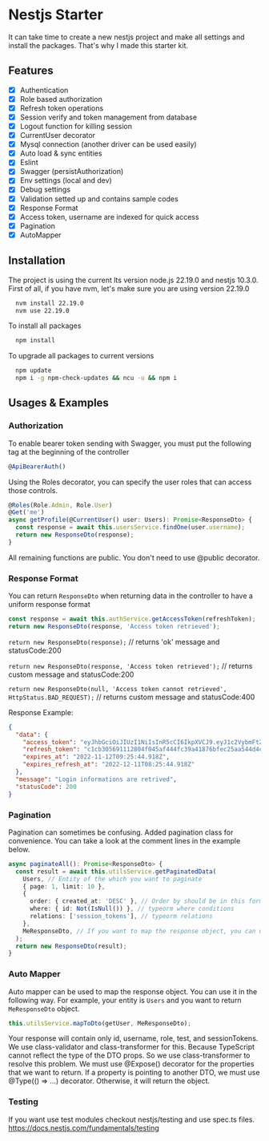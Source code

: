 # Nestjs Starter

It can take time to create a new nestjs project and make all settings and install the packages. That's why I made this
starter kit.

## Features

- [x] Authentication
- [x] Role based authorization
- [x] Refresh token operations
- [x] Session verify and token management from database
- [x] Logout function for killing session
- [x] CurrentUser decorator
- [x] Mysql connection (another driver can be used easily)
- [x] Auto load & sync entities
- [x] Eslint
- [x] Swagger (persistAuthorization)
- [x] Env settings (local and dev)
- [x] Debug settings
- [x] Validation setted up and contains sample codes
- [x] Response Format
- [x] Access token, username are indexed for quick access
- [x] Pagination
- [x] AutoMapper

## Installation

The project is using the current lts version node.js 22.19.0 and nestjs 10.3.0.
First of all, if you have nvm, let's make sure you are using version 22.19.0

```bash
  nvm install 22.19.0
  nvm use 22.19.0
```

To install all packages

```bash
  npm install
```

To upgrade all packages to current versions

```bash
  npm update
  npm i -g npm-check-updates && ncu -u && npm i
```

## Usages & Examples

### Authorization

To enable bearer token sending with Swagger, you must put the following tag at the beginning of the controller

```typescript
@ApiBearerAuth()
```

Using the Roles decorator, you can specify the user roles that can access those controls.

```typescript
@Roles(Role.Admin, Role.User)
@Get('me')
async getProfile(@CurrentUser() user: Users): Promise<ResponseDto> {
  const response = await this.usersService.findOne(user.username);
  return new ResponseDto(response);
}
```

All remaining functions are public. You don't need to use @public decorator.

### Response Format

You can return `ResponseDto` when returning data in the controller to have a uniform response format

```typescript
const response = await this.authService.getAccessToken(refreshToken);
return new ResponseDto(response, 'Access token retrieved');
```

`return new ResponseDto(response);` // returns 'ok' message and statusCode:200

`return new ResponseDto(response, 'Access token retrieved');` // returns custom message and statusCode:200

`return new ResponseDto(null, 'Access token cannot retrieved', HttpStatus.BAD_REQUEST);` // returns custom message and statusCode:400

Response Example:

```json
{
  "data": {
    "access_token": "eyJhbGciOiJIUzI1NiIsInR5cCI6IkpXVCJ9.eyJ1c2VybmFtZSI6InN0cmluZyIsInN1YiI6MSwiY3JlYXRlZEF0IjoiMjAyMi0xMS0xMFQxMDo1MDo1MS41MzBaIiwiaWF0IjoxNjY4MTU1MTQ0LCJleHAiOjE2NjgyNDUxNDR9.Xf6AKBTgx6NPXtP7WsqvUJMYdvpUZ_9zZvTTfZpxJyA",
    "refresh_token": "c1cb305691112804f045af444fc39a41876bfec25aa544d4cb1ab4e94b05693f743d9c2548afc9c92a8e555777c6bbc50a97fe3bf8fab30eac581e8c42031b0f",
    "expires_at": "2022-11-12T09:25:44.918Z",
    "expires_refresh_at": "2022-12-11T08:25:44.918Z"
  },
  "message": "Login informations are retrived",
  "statusCode": 200
}
```

### Pagination

Pagination can sometimes be confusing. Added pagination class for convenience. You can take a look at the comment lines in the example below.

```typescript
async paginateAll(): Promise<ResponseDto> {
  const result = await this.utilsService.getPaginatedData(
    Users, // Entity of the which you want to paginate
    { page: 1, limit: 10 },
    {
      order: { created_at: 'DESC' }, // Order by should be in this format
      where: { id: Not(IsNull()) }, // typeorm where conditions
      relations: ['session_tokens'], // typeorm relations
    },
    MeResponseDto, // If you want to map the response object, you can use this. should be mapper format like above
  );
  return new ResponseDto(result);
}
```

### Auto Mapper

Auto mapper can be used to map the response object. You can use it in the following way.
For example, your entity is `Users` and you want to return `MeResponseDto` object.

```typescript
this.utilsService.mapToDto(getUser, MeResponseDto);
```

Your response will contain only id, username, role, test, and sessionTokens. We use class-validator and class-transformer for this. Because TypeScript cannot reflect the type of the DTO props. So we use class-transformer to resolve this problem.
We must use @Expose() decorator for the properties that we want to return.
If a property is pointing to another DTO, we must use @Type(() => ...) decorator. Otherwise, it will return the object.

### Testing

If you want use test modules checkout nestjs/testing and use spec.ts files.
https://docs.nestjs.com/fundamentals/testing
